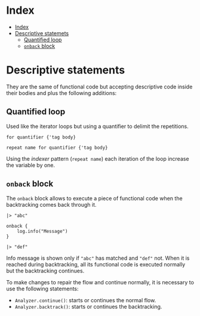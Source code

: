 
# Index

- [Index](#index)
- [Descriptive statemets](#descriptive-statemets)
    - [Quantified loop](#quantified-loop)
    - [`onback` block](#onback-block)

# Descriptive statements

They are the same of functional code but accepting descriptive code inside their bodies and plus the following additions:

## Quantified loop

Used like the iterator loops but using a quantifier to delimit the repetitions.

```lexem
for quantifier {'tag body}

repeat name for quantifier {'tag body}
```

Using the *indexer* pattern (`repeat name`) each iteration of the loop increase the variable by one.

## `onback` block

The `onback` block allows to execute a piece of functional code when the backtracking comes back through it.

```lexem
|> "abc"

onback {
    log.info("Message")
}

|> "def"
```

Info message is shown only if `"abc"` has matched and `"def"` not. When it is reached during backtracking, all its functional code is executed normally but the backtracking continues.

To make changes to repair the flow and continue normally, it is necessary to use the following statements:

- `Analyzer.continue()`: starts or continues the normal flow.
- `Analyzer.backtrack()`: starts or continues the backtracking.
